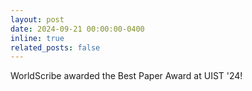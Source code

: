 ```yaml
---
layout: post
date: 2024-09-21 00:00:00-0400
inline: true
related_posts: false
---
```


WorldScribe awarded the Best Paper Award at UIST '24!